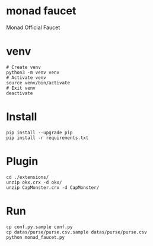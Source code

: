 # monad faucet
Monad Official Faucet

# venv
```
# Create venv
python3 -m venv venv
# Activate venv
source venv/bin/activate
# Exit venv
deactivate
```

# Install
```
pip install --upgrade pip
pip install -r requirements.txt
```

# Plugin
```
cd ./extensions/
unzip okx.crx -d okx/
unzip CapMonster.crx -d CapMonster/
```

# Run
```
cp conf.py.sample conf.py
cp datas/purse/purse.csv.sample datas/purse/purse.csv
python monad_faucet.py
```
